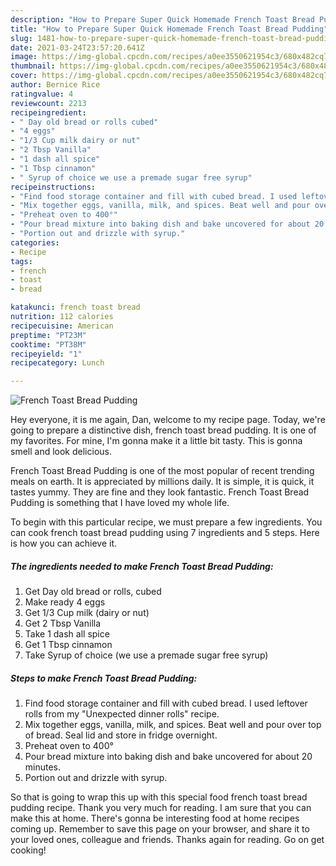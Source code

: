 ```yaml
---
description: "How to Prepare Super Quick Homemade French Toast Bread Pudding"
title: "How to Prepare Super Quick Homemade French Toast Bread Pudding"
slug: 1481-how-to-prepare-super-quick-homemade-french-toast-bread-pudding
date: 2021-03-24T23:57:20.641Z
image: https://img-global.cpcdn.com/recipes/a0ee3550621954c3/680x482cq70/french-toast-bread-pudding-recipe-main-photo.jpg
thumbnail: https://img-global.cpcdn.com/recipes/a0ee3550621954c3/680x482cq70/french-toast-bread-pudding-recipe-main-photo.jpg
cover: https://img-global.cpcdn.com/recipes/a0ee3550621954c3/680x482cq70/french-toast-bread-pudding-recipe-main-photo.jpg
author: Bernice Rice
ratingvalue: 4
reviewcount: 2213
recipeingredient:
- " Day old bread or rolls cubed"
- "4 eggs"
- "1/3 Cup milk dairy or nut"
- "2 Tbsp Vanilla"
- "1 dash all spice"
- "1 Tbsp cinnamon"
- " Syrup of choice we use a premade sugar free syrup"
recipeinstructions:
- "Find food storage container and fill with cubed bread. I used leftover rolls from my &#34;Unexpected dinner rolls&#34; recipe."
- "Mix together eggs, vanilla, milk, and spices. Beat well and pour over top of bread. Seal lid and store in fridge overnight."
- "Preheat oven to 400°"
- "Pour bread mixture into baking dish and bake uncovered for about 20 minutes."
- "Portion out and drizzle with syrup."
categories:
- Recipe
tags:
- french
- toast
- bread

katakunci: french toast bread 
nutrition: 112 calories
recipecuisine: American
preptime: "PT23M"
cooktime: "PT38M"
recipeyield: "1"
recipecategory: Lunch

---
```



![French Toast Bread Pudding](https://img-global.cpcdn.com/recipes/a0ee3550621954c3/680x482cq70/french-toast-bread-pudding-recipe-main-photo.jpg)

Hey everyone, it is me again, Dan, welcome to my recipe page. Today, we're going to prepare a distinctive dish, french toast bread pudding. It is one of my favorites. For mine, I'm gonna make it a little bit tasty. This is gonna smell and look delicious.



French Toast Bread Pudding is one of the most popular of recent trending meals on earth. It is appreciated by millions daily. It is simple, it is quick, it tastes yummy. They are fine and they look fantastic. French Toast Bread Pudding is something that I have loved my whole life.


To begin with this particular recipe, we must prepare a few ingredients. You can cook french toast bread pudding using 7 ingredients and 5 steps. Here is how you can achieve it.

<!--inarticleads1-->

##### The ingredients needed to make French Toast Bread Pudding:

1. Get  Day old bread or rolls, cubed
1. Make ready 4 eggs
1. Get 1/3 Cup milk (dairy or nut)
1. Get 2 Tbsp Vanilla
1. Take 1 dash all spice
1. Get 1 Tbsp cinnamon
1. Take  Syrup of choice (we use a premade sugar free syrup)




<!--inarticleads2-->

##### Steps to make French Toast Bread Pudding:

1. Find food storage container and fill with cubed bread. I used leftover rolls from my &#34;Unexpected dinner rolls&#34; recipe.
1. Mix together eggs, vanilla, milk, and spices. Beat well and pour over top of bread. Seal lid and store in fridge overnight.
1. Preheat oven to 400°
1. Pour bread mixture into baking dish and bake uncovered for about 20 minutes.
1. Portion out and drizzle with syrup.




So that is going to wrap this up with this special food french toast bread pudding recipe. Thank you very much for reading. I am sure that you can make this at home. There's gonna be interesting food at home recipes coming up. Remember to save this page on your browser, and share it to your loved ones, colleague and friends. Thanks again for reading. Go on get cooking!
